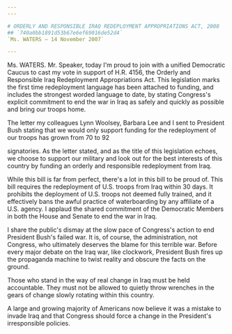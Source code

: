```yaml
---
---

# ORDERLY AND RESPONSIBLE IRAQ REDEPLOYMENT APPROPRIATIONS ACT, 2008
## `740a0bb1891d53b67e6ef69016de52d4`
`Ms. WATERS — 14 November 2007`

---
```



Ms. WATERS. Mr. Speaker, today I'm proud to join with a unified 
Democratic Caucus to cast my vote in support of H.R. 4156, the Orderly 
and Responsible Iraq Redeployment Appropriations Act. This legislation 
marks the first time redeployment language has been attached to 
funding, and includes the strongest worded language to date, by stating 
Congress's explicit commitment to end the war in Iraq as safely and 
quickly as possible and bring our troops home.

The letter my colleagues Lynn Woolsey, Barbara Lee and I sent to 
President Bush stating that we would only support funding for the 
redeployment of our troops has grown from 70 to 92


signatories. As the letter stated, and as the title of this legislation 
echoes, we choose to support our military and look out for the best 
interests of this country by funding an orderly and responsible 
redeployment from Iraq.

While this bill is far from perfect, there's a lot in this bill to be 
proud of. This bill requires the redeployment of U.S. troops from Iraq 
within 30 days. It prohibits the deployment of U.S. troops not deemed 
fully trained, and it effectively bans the awful practice of 
waterboarding by any affiliate of a U.S. agency. I applaud the shared 
commitment of the Democratic Members in both the House and Senate to 
end the war in Iraq.

I share the public's dismay at the slow pace of Congress's action to 
end President Bush's failed war. It is, of course, the administration, 
not Congress, who ultimately deserves the blame for this terrible war. 
Before every major debate on the Iraq war, like clockwork, President 
Bush fires up the propaganda machine to twist reality and obscure the 
facts on the ground.

Those who stand in the way of real change in Iraq must be held 
accountable. They must not be allowed to quietly throw wrenches in the 
gears of change slowly rotating within this country.

A large and growing majority of Americans now believe it was a 
mistake to invade Iraq and that Congress should force a change in the 
President's irresponsible policies.